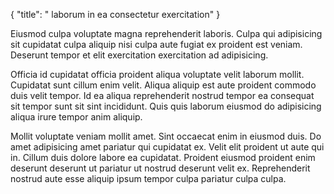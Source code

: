 {
  "title": " laborum in ea consectetur exercitation"
}

Eiusmod culpa voluptate magna reprehenderit laboris. Culpa qui adipisicing sit cupidatat culpa aliquip nisi culpa aute fugiat ex proident est veniam. Deserunt tempor et elit exercitation exercitation ad adipisicing.

Officia id cupidatat officia proident aliqua voluptate velit laborum mollit. Cupidatat sunt cillum enim velit. Aliqua aliquip est aute proident commodo duis velit tempor. Id ea aliqua reprehenderit nostrud tempor ea consequat sit tempor sunt sit sint incididunt. Quis quis laborum eiusmod do adipisicing aliqua irure tempor anim aliquip.

Mollit voluptate veniam mollit amet. Sint occaecat enim in eiusmod duis. Do amet adipisicing amet pariatur qui cupidatat ex. Velit elit proident ut aute qui in. Cillum duis dolore labore ea cupidatat. Proident eiusmod proident enim deserunt deserunt ut pariatur ut nostrud deserunt velit ex. Reprehenderit nostrud aute esse aliquip ipsum tempor culpa pariatur culpa culpa.